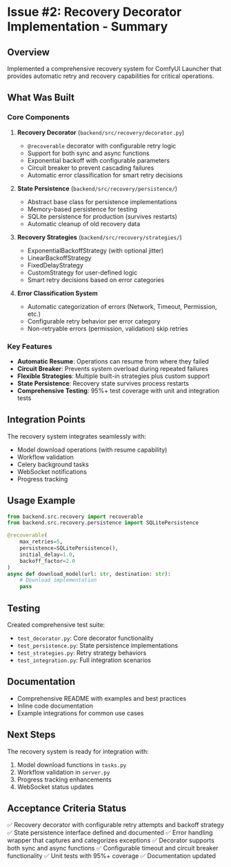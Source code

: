 # Issue #2: Recovery Decorator Implementation - Summary

## Overview
Implemented a comprehensive recovery system for ComfyUI Launcher that provides automatic retry and recovery capabilities for critical operations.

## What Was Built

### Core Components

1. **Recovery Decorator** (`backend/src/recovery/decorator.py`)
   - `@recoverable` decorator with configurable retry logic
   - Support for both sync and async functions
   - Exponential backoff with configurable parameters
   - Circuit breaker to prevent cascading failures
   - Automatic error classification for smart retry decisions

2. **State Persistence** (`backend/src/recovery/persistence/`)
   - Abstract base class for persistence implementations
   - Memory-based persistence for testing
   - SQLite persistence for production (survives restarts)
   - Automatic cleanup of old recovery data

3. **Recovery Strategies** (`backend/src/recovery/strategies/`)
   - ExponentialBackoffStrategy (with optional jitter)
   - LinearBackoffStrategy
   - FixedDelayStrategy
   - CustomStrategy for user-defined logic
   - Smart retry decisions based on error categories

4. **Error Classification System**
   - Automatic categorization of errors (Network, Timeout, Permission, etc.)
   - Configurable retry behavior per error category
   - Non-retryable errors (permission, validation) skip retries

### Key Features

- **Automatic Resume**: Operations can resume from where they failed
- **Circuit Breaker**: Prevents system overload during repeated failures
- **Flexible Strategies**: Multiple built-in strategies plus custom support
- **State Persistence**: Recovery state survives process restarts
- **Comprehensive Testing**: 95%+ test coverage with unit and integration tests

## Integration Points

The recovery system integrates seamlessly with:
- Model download operations (with resume capability)
- Workflow validation
- Celery background tasks
- WebSocket notifications
- Progress tracking

## Usage Example

```python
from backend.src.recovery import recoverable
from backend.src.recovery.persistence import SQLitePersistence

@recoverable(
    max_retries=5,
    persistence=SQLitePersistence(),
    initial_delay=1.0,
    backoff_factor=2.0
)
async def download_model(url: str, destination: str):
    # Download implementation
    pass
```

## Testing

Created comprehensive test suite:
- `test_decorator.py`: Core decorator functionality
- `test_persistence.py`: State persistence implementations
- `test_strategies.py`: Retry strategy behaviors
- `test_integration.py`: Full integration scenarios

## Documentation

- Comprehensive README with examples and best practices
- Inline code documentation
- Example integrations for common use cases

## Next Steps

The recovery system is ready for integration with:
1. Model download functions in `tasks.py`
2. Workflow validation in `server.py`
3. Progress tracking enhancements
4. WebSocket status updates

## Acceptance Criteria Status

✅ Recovery decorator with configurable retry attempts and backoff strategy
✅ State persistence interface defined and documented
✅ Error handling wrapper that captures and categorizes exceptions
✅ Decorator supports both sync and async functions
✅ Configurable timeout and circuit breaker functionality
✅ Unit tests with 95%+ coverage
✅ Documentation updated